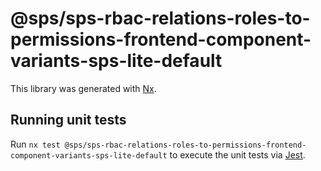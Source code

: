 # @sps/sps-rbac-relations-roles-to-permissions-frontend-component-variants-sps-lite-default

This library was generated with [Nx](https://nx.dev).

## Running unit tests

Run `nx test @sps/sps-rbac-relations-roles-to-permissions-frontend-component-variants-sps-lite-default` to execute the unit tests via [Jest](https://jestjs.io).
